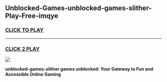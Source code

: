 
## Unblocked-Games-unblocked-games-slither-Play-Free-imqye
<h3>
<a href="https://premium76.site?title=unblocked-games-slither&ref=17A">CLICK TO PLAY</a></h3>
<hr>

<h3>
<a href="https://premium76.site?title=unblocked-games-slither&ref=17A">CLICK 2 PLAY</a>
  
</h3>

<a href="https://premium76.site?title=unblocked-games-slither&ref=17A"><img src="https://clearcache.store/games.png"></a>


**unblocked-games-slither games unblocked: Your Gateway to Fun and Accessible Online Gaming**
